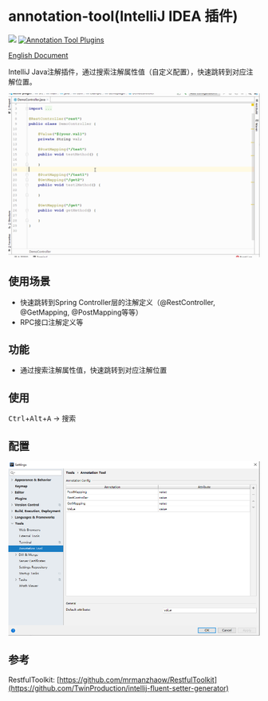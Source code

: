 # annotation-tool(IntelliJ IDEA 插件)

[![](https://img.shields.io/github/v/release/Mengzuozhu/annotation-tool)](https://github.com/Mengzuozhu/annotation-tool/releases)
[![Annotation Tool Plugins](https://img.shields.io/jetbrains/plugin/v/17007-annotation-tool.svg)](https://plugins.jetbrains.com/plugin/17007-annotation-tool)  

<a href="README.md">English Document</a>  

IntelliJ Java注解插件，通过搜索注解属性值（自定义配置），快速跳转到对应注解位置。

![useDemo](https://github.com/Mengzuozhu/annotation-tool/blob/main/demo/useDemo.gif)

## 使用场景
- 快速跳转到Spring Controller层的注解定义（@RestController, @GetMapping, @PostMapping等等）
- RPC接口注解定义等

## 功能

- 通过搜索注解属性值，快速跳转到对应注解位置

## 使用

<kbd>Ctrl</kbd>+<kbd>Alt</kbd>+<kbd>A</kbd> -> 搜索

## 配置

![config](https://github.com/Mengzuozhu/annotation-tool/blob/main/demo/config.png)

## 参考

RestfulToolkit: [https://github.com/mrmanzhaow/RestfulToolkit](https://github.com/TwinProduction/intellij-fluent-setter-generator)
